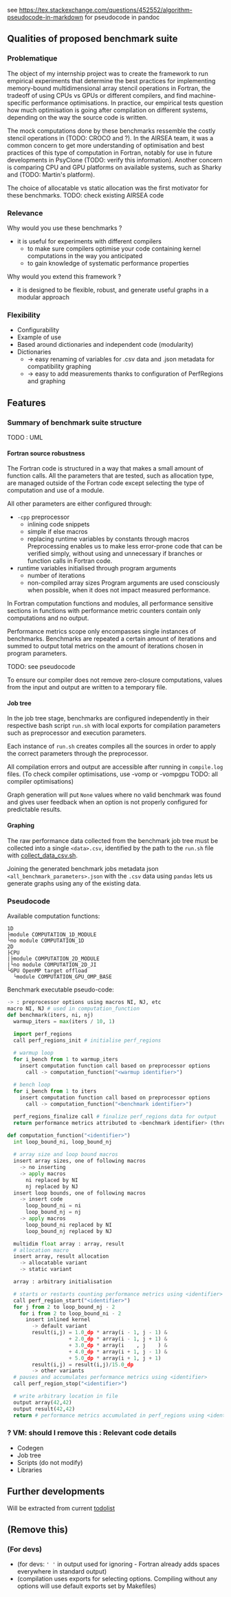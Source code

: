 see https://tex.stackexchange.com/questions/452552/algorithm-pseudocode-in-markdown for pseudocode in pandoc

## Qualities of proposed benchmark suite
### Problematique
The object of my internship project was to create the framework to run empirical experiments that determine the best practices for implementing memory-bound multidimensional array stencil operations in Fortran, the tradeoff of using CPUs vs GPUs or different compilers, and find machine-specific performance optimisations. In practice, our empirical tests question how much optimisation is going after compilation on different systems, depending on the way the source code is written.

The mock computations done by these benchmarks ressemble the costly stencil operations in (TODO: CROCO and ?). In the AIRSEA team, it was a common concern to get more understanding of optimisation and best practices of this type of computation in Fortran, notably for use in future developments in PsyClone (TODO: verify this information). Another concern is comparing CPU and GPU platforms on available systems, such as Sharky and (TODO: Martin's platform).

The choice of allocatable vs static allocation was the first motivator for these benchmarks.
TODO: check existing AIRSEA code
### Relevance
Why would you use these benchmarks ?
- it is useful for experiments with different compilers
  - to make sure compilers optimise your code containing kernel computations in the way you anticipated
  - to gain knowledge of systematic performance properties

Why would you extend this framework ?
- it is designed to be flexible, robust, and generate useful graphs in a modular approach
### Flexibility
- Configurability
- Example of use
- Based around dictionaries and independent code (modularity)
- Dictionaries
  - -> easy renaming of variables for .csv data and .json metadata for compatibility graphing
  - -> easy to add measurements thanks to configuration of PerfRegions and graphing

## Features
### Summary of benchmark suite structure
TODO : UML
#### Fortran source robustness
The Fortran code is structured in a way that makes a small amount of function calls. All the parameters that are tested, such as allocation type, are managed outside of the Fortran code except selecting the type of computation and use of a module.

All other parameters are either configured through:
- ``-cpp`` preprocessor
  - inlining code snippets
  - simple if else macros
  - replacing runtime variables by constants through macros
Preprocessing enables us to make less error-prone code that can be verified simply, without using and unnecessary if branches or function calls in Fortran code.
- runtime variables initialised through program arguments
  - number of iterations
  - non-compiled array sizes
Program arguments are used consciously when possible, when it does not impact measured performance.

In Fortran computation functions and modules, all performance sensitive sections in functions with performance metric counters contain only computations and no output.

Performance metrics scope only encompasses single instances of benchmarks. Benchmarks are repeated a certain amount of iterations and summed to output total metrics on the amount of iterations chosen in program parameters.

TODO: see pseudocode

To ensure our compiler does not remove zero-closure computations, values from the input and output are written to a temporary file.

#### Job tree
In the job tree stage, benchmarks are configured independently in their respective bash script ``run.sh`` with local exports for compilation parameters such as preprocessor and execution parameters.

Each instance of ``run.sh`` creates compiles all the sources in order to apply the correct parameters through the preprocessor. 

All compilation errors and output are accessible after running in ``compile.log`` files.
(To check compiler optimisations, use -vomp or -vompgpu TODO: all compiler optimisations)

Graph generation will put ``None`` values where no valid benchmark was found and gives user feedback when an option is not properly configured for predictable results.

#### Graphing
The raw performance data collected from the benchmark job tree must be collected into a single ``<data>.csv``, identified by the path to the ``run.sh`` file with [collect_data_csv.sh](../bench/postprocess/collect_data_csv.sh).

Joining the generated benchmark jobs metadata json ``<all_benchmark_parameters>.json`` with the ``.csv`` data using ``pandas`` lets us generate graphs using any of the existing data.

### Pseudocode
Available computation functions:
```
1D
├module COMPUTATION_1D_MODULE
└no module COMPUTATION_1D
2D
├CPU
|├module COMPUTATION_2D_MODULE
|└no module COMPUTATION_2D_JI
└GPU OpenMP target offload
  └module COMPUTATION_GPU_OMP_BASE
```
Benchmark executable pseudo-code:
```python
-> : preprocessor options using macros NI, NJ, etc
macro NI, NJ # used in computation_function
def benchmark(iters, ni, nj)
  warmup_iters = max(iters / 10, 1)
  
  import perf_regions
  call perf_regions_init # initialise perf_regions

  # warmup loop
  for i_bench from 1 to warmup_iters
    insert computation function call based on preprocessor options
      call -> computation_function("<warmup identifier>")
  
  # bench loop
  for i_bench from 1 to iters
    insert computation function call based on preprocessor options
      call -> computation_function("<benchmark identifier>")

  perf_regions_finalize call # finalize perf_regions data for output
  return performance metrics attributed to <benchmark identifier> (through perf_regions_finalize output)

def computation_function("<identifier>")
  int loop_bound_ni, loop_bound_nj
  
  # array size and loop bound macros
  insert array sizes, one of following macros
    -> no inserting
    -> apply macros
      ni replaced by NI
      nj replaced by NJ
  insert loop bounds, one of following macros
    -> insert code
      loop_bound_ni = ni
      loop_bound_nj = nj
    -> apply macros
      loop_bound_ni replaced by NI
      loop_bound_nj replaced by NJ

  multidim float array : array, result
  # allocation macro
  insert array, result allocation
    -> allocatable variant
    -> static variant

  array : arbitrary initialisation

  # starts or restarts counting performance metrics using <identifier>
  call perf_region_start("<identifier>")
  for j from 2 to loop_bound_nj - 2
    for i from 2 to loop_bound_ni - 2
      insert inlined kernel
        -> default variant
        result(i,j) = 1.0_dp * array(i - 1, j - 1) &
                    + 2.0_dp * array(i - 1, j + 1) &
                    + 3.0_dp * array(i    , j    ) &
                    + 4.0_dp * array(i + 1, j - 1) &
                    + 5.0_dp * array(i + 1, j + 1)
        result(i,j) = result(i,j)/15.0_dp
        -> other variants
  # pauses and accumulates performance metrics using <identifier>
  call perf_region_stop("<identifier>")

  # write arbitrary location in file
  output array(42,42)
  output result(42,42)
  return # performance metrics accumulated in perf_regions using <identifier>
```
### ? VM: should I remove this : Relevant code details
- Codegen
- Job tree
- Scripts (do not modify)
- Libraries

## Further developments
Will be extracted from current [todolist](04_todolist_dev.md)

## (Remove this)
### (For devs)
- (for devs: ``' '`` in output used for ignoring - Fortran already adds spaces everywhere in standard output)
- (compilation uses exports for selecting options. Compiling without any options will use default exports set by Makefiles)